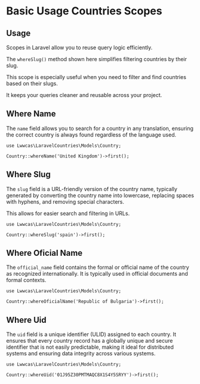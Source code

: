 # Basic Usage Countries Scopes

## Usage

Scopes in Laravel allow you to reuse query logic efficiently.

The `whereSlug()` method shown here simplifies filtering countries by their slug.

This scope is especially useful when you need to filter and find countries based on their slugs.

It keeps your queries cleaner and reusable across your project.


## Where Name

The `name` field allows you to search for a country in any translation, ensuring the correct country is always found regardless of the language used.

```php{3}
use Lwwcas\LaravelCountries\Models\Country;

Country::whereName('United Kingdom')->first();

```

## Where Slug

The `slug` field is a URL-friendly version of the country name, typically generated by converting the country name into lowercase, replacing spaces with hyphens, and removing special characters.

This allows for easier search and filtering in URLs.

```php{3}
use Lwwcas\LaravelCountries\Models\Country;

Country::whereSlug('spain')->first();

```

## Where Oficial Name

The `official_name` field contains the formal or official name of the country as recognized internationally.
It is typically used in official documents and formal contexts.

```php{3}
use Lwwcas\LaravelCountries\Models\Country;

Country::whereOficialName('Republic of Bulgaria')->first();

```

## Where Uid

The `uid` field is a unique identifier (ULID) assigned to each country.
It ensures that every country record has a globally unique and secure identifier that is not easily predictable, making it ideal for distributed systems and ensuring data integrity across various systems.

```php{3}
use Lwwcas\LaravelCountries\Models\Country;

Country::whereUid('01J95Z30PMTMAQC8X1S4Y5SRYY')->first();
